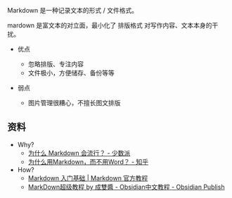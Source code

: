 ---
---

Markdown 是一种记录文本的形式 / 文件格式。

mardown 是富文本的对立面，最小化了 排版格式 对写作内容、文本本身的干扰。

- 优点
	- 忽略排版、专注内容
	- 文件极小，方便储存、备份等等

- 弱点
	- 图片管理很糟心，不擅长图文排版



<!--
### 为什么要用 Markdown（优点？）

正因为markdown的极简，所以我们可以，比较容易进入[[《心流》]]

-->

## 资料
- Why?
	- [为什么 Markdown 会流行？ - 少数派](https://sspai.com/post/51380)
	- [为什么用Markdown，而不用Word？ - 知乎](https://zhuanlan.zhihu.com/p/86516807)
- How?
	- [Markdown 入门基础 | Markdown 官方教程](https://markdown.com.cn/intro.html)
	- [MarkDown超级教程 by 成雙醬 - Obsidian中文教程 - Obsidian Publish](https://publish.obsidian.md/chinesehelp/01+2021%E6%96%B0%E6%95%99%E7%A8%8B/MarkDown%E8%B6%85%E7%BA%A7%E6%95%99%E7%A8%8B+by+%E6%88%90%E9%9B%99%E9%86%AC)